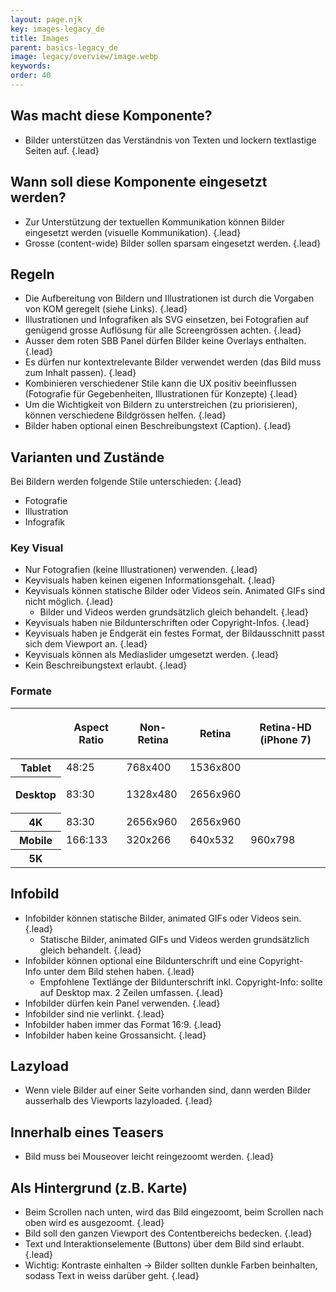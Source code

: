 ```yaml
---
layout: page.njk
key: images-legacy_de
title: Images
parent: basics-legacy_de
image: legacy/overview/image.webp
keywords: 
order: 40
---
```


## Was macht diese Komponente?
* Bilder unterstützen das Verständnis von Texten und lockern textlastige Seiten auf. {.lead}

## Wann soll diese Komponente eingesetzt werden?
* Zur Unterstützung der textuellen Kommunikation können Bilder eingesetzt werden (visuelle Kommunikation). {.lead}
* Grosse (content-wide) Bilder sollen sparsam eingesetzt werden. {.lead}

## Regeln 
* Die Aufbereitung von Bildern und Illustrationen ist durch die Vorgaben von KOM geregelt (siehe Links). {.lead}
* Illustrationen und Infografiken als SVG einsetzen, bei Fotografien auf genügend grosse Auflösung für alle Screengrössen achten. {.lead}
* Ausser dem roten SBB Panel dürfen Bilder keine Overlays enthalten. {.lead}
* Es dürfen nur kontextrelevante Bilder verwendet werden (das Bild muss zum Inhalt passen). {.lead}
* Kombinieren verschiedener Stile kann die UX positiv beeinflussen (Fotografie für Gegebenheiten, Illustrationen für Konzepte) {.lead}
* Um die Wichtigkeit von Bildern zu unterstreichen (zu priorisieren), können verschiedene Bildgrössen helfen. {.lead}
* Bilder haben optional einen Beschreibungstext (Caption). {.lead}

## Varianten und Zustände 
Bei Bildern werden folgende Stile unterschieden: {.lead}
* Fotografie
* Illustration
* Infografik

### Key Visual 
* Nur Fotografien (keine Illustrationen) verwenden. {.lead}
* Keyvisuals haben keinen eigenen Informationsgehalt. {.lead}
* Keyvisuals können statische Bilder oder Videos sein. Animated GIFs sind nicht möglich. {.lead}
    * Bilder und Videos werden grundsätzlich gleich behandelt. {.lead}
* Keyvisuals haben nie Bildunterschriften oder Copyright-Infos. {.lead}
* Keyvisuals haben je Endgerät ein festes Format, der Bildausschnitt passt sich dem Viewport an. {.lead}
* Keyvisuals können als <sbb-link variant="inline" href="/{{page.lang}}/design-system/legacy/components/mediaslider/">Mediaslider</sbb-link> umgesetzt werden. {.lead}
* Kein Beschreibungstext erlaubt. {.lead}

### Formate
<table>
   <colgroup>
      <col>
      <col>
      <col>
      <col>
      <col>
   </colgroup>
   <thead>
      <tr role="row">
         <th colspan="1" scope="col">
         </th>
        <th colspan="1" scope="col">
               <p>Aspect Ratio</p>
         </th>
         <th colspan="1" scope="col">
               <p>Non-Retina</p>
         </th>
         <th colspan="1" scope="col">
               <p>Retina</p>
         </th>
         <th colspan="1" scope="col">
					 <p>Retina-HD (iPhone 7)</p>
         </th>
      </tr>
   </thead>
   <tbody>
      <tr>
         <th>Tablet</th>
         <td>48:25</td>
         <td>768x400</td>
         <td>1536x800</td>
         <td colspan="1"><br></td>
      </tr>
      <tr role="row">
         <th colspan="1"><strong>Desktop</strong></th>
         <td colspan="1">
            <p>83:30</p>
         </td>
         <td>
            <p>1328x480</p>
         </td>
         <td>
            <p>2656x960</p>
         </td>
         <td colspan="1" c><br></td>
      </tr>
      <tr role="row">
         <th colspan="1">4K</th>
         <td colspan="1">83:30</td>
         <td colspan="1">2656x960</td>
         <td colspan="1">2656x960</td>
         <td colspan="1"><br></td>
      </tr>
      <tr role="row">
         <th colspan="1">Mobile</th>
         <td colspan="1">166:133</td>
         <td colspan="1">320x266</td>
         <td colspan="1">640x532</td>
         <td colspan="1">960x798</td>
      </tr>
      <tr role="row">
         <th colspan="1">5K</th>
         <td colspan="1"><br></td>
         <td colspan="1"><br></td>
         <td colspan="1"><br></td>
         <td colspan="1"><br></td>
      </tr>
   </tbody>
</table>


## Infobild 
* Infobilder können statische Bilder, animated GIFs oder Videos sein. {.lead}
    * Statische Bilder, animated GIFs und Videos werden grundsätzlich gleich behandelt. {.lead}
* Infobilder können optional eine Bildunterschrift und eine Copyright-Info unter dem Bild stehen haben. {.lead}
    * Empfohlene Textlänge der Bildunterschrift inkl. Copyright-Info: sollte auf Desktop max. 2 Zeilen umfassen. {.lead}
* Infobilder dürfen kein Panel verwenden. {.lead}
* Infobilder sind nie verlinkt. {.lead}
* Infobilder haben immer das Format 16:9. {.lead}
* Infobilder haben keine Grossansicht. {.lead}

## Lazyload 
* Wenn viele Bilder auf einer Seite vorhanden sind, dann werden Bilder ausserhalb des Viewports lazyloaded. {.lead}

## Innerhalb eines Teasers
* Bild muss bei Mouseover leicht reingezoomt werden. {.lead}

## Als Hintergrund (z.B. Karte)
* Beim Scrollen nach unten, wird das Bild eingezoomt, beim Scrollen nach oben wird es ausgezoomt. {.lead}
* Bild soll den ganzen Viewport des Contentbereichs bedecken. {.lead}
* Text und Interaktionselemente (Buttons) über dem Bild sind erlaubt. {.lead}
* Wichtig: Kontraste einhalten → Bilder sollten dunkle Farben beinhalten, sodass Text in weiss darüber geht. {.lead}